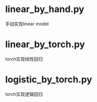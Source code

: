 # linear_by_hand.py
手动实现linear model

# linear_by_torch.py
torch实现线性回归

# logistic_by_torch.py
torch实现逻辑回归
